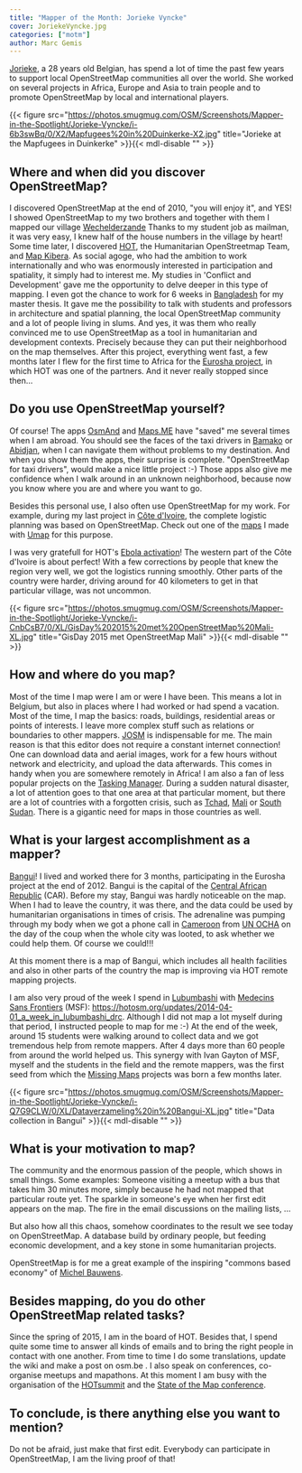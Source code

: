 ```yaml
---
title: "Mapper of the Month: Jorieke Vyncke"
cover: JoriekeVyncke.jpg
categories: ["motm"]
author: Marc Gemis
---
```


[Jorieke](http://www.openstreetmap.org/user/Jorieke%20V), a 28 years old Belgian, has spend a lot of time the past few years to support local OpenStreetMap communities all over the world. She worked on several projects in Africa, Europe and Asia to train people and to promote OpenStreetMap by local and international players.

{{< figure src="https://photos.smugmug.com/OSM/Screenshots/Mapper-in-the-Spotlight/Jorieke-Vyncke/i-6b3swBq/0/X2/Mapfugees%20in%20Duinkerke-X2.jpg" title="Jorieke at the Mapfugees in Duinkerke" >}}{{< mdl-disable "<!-- markdownlint-disable MD034 -->" >}}

## Where and when did you discover OpenStreetMap?

I discovered OpenStreetMap at the end of 2010, "you will enjoy it", and YES! I showed OpenStreetMap  to my two brothers and together with them I mapped our village [Wechelderzande](http://www.openstreetmap.org/node/255613117#map=13/51.2636/4.7861)
Thanks to my student job as mailman, it was very easy, I knew half of the house numbers in the village by heart!
Some time later, I discovered [HOT](https://hotosm.org/), the Humanitarian OpenStreetmap Team, and [Map Kibera](http://mapkibera.org/). As social agoge, who had the ambition to work internationally and who was enormously interested in participation and spatiality, it simply had to interest me. My studies in 'Conflict and Development' gave me the opportunity to delve deeper in this type of mapping. I even got the chance to work for 6 weeks in [Bangladesh](http://www.openstreetmap.org/relation/184640) for my master thesis. It gave me the possibility to talk with students and professors in architecture and spatial planning, the local OpenStreetMap community and a lot of people living in slums.
And yes, it was them who really convinced me to use OpenStreetMap as a tool in humanitarian and development contexts. Precisely because they can put their neighborhood on the map themselves. After this project, everything went fast, a few months later I flew for the first time to Africa for the [Eurosha project](https://hotosm.org/projects/eurosha_0), in which HOT was one of the partners. And it never really stopped since then...

## Do you use OpenStreetMap yourself?

Of course! The apps [OsmAnd](http://osmand.net/) and [Maps.ME](http://maps.me/en/home) have "saved" me several times when I am abroad. You should see the faces of the taxi drivers in [Bamako](http://www.openstreetmap.org/node/27564954) or [Abidjan](http://www.openstreetmap.org/node/1046100133#map=11/5.3207/-4.0162), when I can navigate them without problems to my destination. And when you show them the apps, their surprise is complete. "OpenStreetMap for taxi drivers", would make a nice little project :-) Those apps also give me confidence when I walk around in an unknown neighborhood, because now you know where you are and where you want to go.

Besides this personal use, I also often use OpenStreetMap for my work. For example, during my last project in [Côte d'Ivoire](http://www.openstreetmap.org/relation/192779), the complete logistic planning was based on OpenStreetMap. Check out one of the [maps](http://umap.openstreetmap.fr/nl/map/villages-a-enqueter-region-tonkpi-bleu-village-pmh_88667#9/7.3093/-7.8333) I made with [Umap](http://umap.openstreetmap.fr/en/) for this purpose.

I was very gratefull for HOT's [Ebola activation](https://hotosm.org/projects/west_africa_ebola_epidemic)! The western part of the Côte d'Ivoire is about perfect! With a few corrections by people that knew the region very well, we got the logistics running smoothly. Other parts of the country were harder, driving around for 40 kilometers to get in that particular village, was not uncommon.

{{< figure src="https://photos.smugmug.com/OSM/Screenshots/Mapper-in-the-Spotlight/Jorieke-Vyncke/i-CnbCsB7/0/XL/GisDay%202015%20met%20OpenStreetMap%20Mali-XL.jpg" title="GisDay 2015 met OpenStreetMap Mali" >}}{{< mdl-disable "<!-- markdownlint-disable MD034 -->" >}}

## How and where do you map?

Most of the time I map were I am or were I have been. This means a lot in Belgium, but also in places where I had worked or had spend a vacation. Most of the time, I map the basics: roads, buildings, residential areas or points of interests. I leave more complex stuff such as relations or boundaries to other mappers.
[JOSM](josm.openstreetmap.de) is indispensable for me. The main reason is that this editor does not require a constant internet connection! One can download data and aerial images, work for a few hours without network and electricity, and upload the data afterwards. This comes in handy when you are somewhere remotely in Africa!
I am also a fan of less popular projects on the [Tasking Manager](http://tasks.hotosm.org/). During a sudden natural disaster, a lot of attention goes to that one area at that particular moment, but there are a lot of countries with a forgotten crisis, such as [Tchad](http://www.openstreetmap.org/relation/2361304), [Mali](http://www.openstreetmap.org/relation/192785) or [South Sudan](http://www.openstreetmap.org/relation/1656678). There is a gigantic need for maps in those countries as well.

## What is your largest accomplishment as a mapper?

[Bangui](http://www.openstreetmap.org/relation/4119221)! I lived and worked there for 3 months, participating in the Eurosha project  at the end of 2012. Bangui is the capital of the [Central African Republic](http://www.openstreetmap.org/relation/192790) (CAR). Before my stay, Bangui was hardly noticeable on the map. When I had to leave the country, it was there, and the data could be used by humanitarian organisations in times of crisis. The adrenaline was pumping through my body when we got a phone call in [Cameroon](http://www.openstreetmap.org/relation/192830) from [UN OCHA](http://www.unocha.org/) on the day of the coup when the whole city was looted, to ask whether we could help them. Of course we could!!!

At this moment there is a map of Bangui, which includes all health facilities and also in other parts of the country the map is improving via HOT remote mapping projects.

I am also very proud of the week I spend in [Lubumbashi](http://www.openstreetmap.org/node/27564973) with [Medecins Sans Frontiers](http://www.msf.org/) (MSF): <https://hotosm.org/updates/2014-04-01_a_week_in_lubumbashi_drc>. Although I did not map a lot myself during that period, I instructed people to map for me :-) At the end of the week, around 15 students were walking around to collect data and we got tremendous help from remote mappers. After 4 days more than 60 people from around the world helped us. This synergy with Ivan Gayton of MSF, myself and the students in the field and the remote mappers, was the first seed from which the [Missing Maps](http://www.missingmaps.org/) projects was born a few months later.

{{< figure src="https://photos.smugmug.com/OSM/Screenshots/Mapper-in-the-Spotlight/Jorieke-Vyncke/i-Q7G9CLW/0/XL/Dataverzameling%20in%20Bangui-XL.jpg" title="Data collection in Bangui" >}}{{< mdl-disable "<!-- markdownlint-disable MD034 -->" >}}

## What is your motivation to map?

The community and the enormous passion of the people, which shows in small things. Some examples: Someone visiting a meetup with a bus that takes him 30 minutes more, simply because he had not mapped that particular route yet. The sparkle in someone's eye when her first edit appears on the map. The fire in the email discussions on the mailing lists, ...

But also how all this chaos, somehow coordinates to the result we see today on OpenStreetMap. A database build by ordinary people, but feeding economic development, and a key stone in some humanitarian projects.

OpenStreetMap is for me a great example of the inspiring "commons based economy" of [Michel Bauwens](https://en.wikipedia.org/wiki/Michel_Bauwens).

## Besides mapping, do you do other OpenStreetMap related tasks?

Since the spring of 2015, I am in the board of HOT. Besides that, I spend quite some time to answer all kinds of emails and to bring the right people in contact with one another.
From time to time I do some translations, update the wiki and make a post on osm.be . I also speak on conferences, co-organise meetups and mapathons. At this moment I am busy with the organisation of the [HOTsummit](http://summit.hotosm.org/) and the [State of the Map conference](http://2016.stateofthemap.org/).

## To conclude, is there anything else you want to mention?

Do not be afraid, just make that first edit. Everybody can participate in OpenStreetMap, I am the living proof of that!

